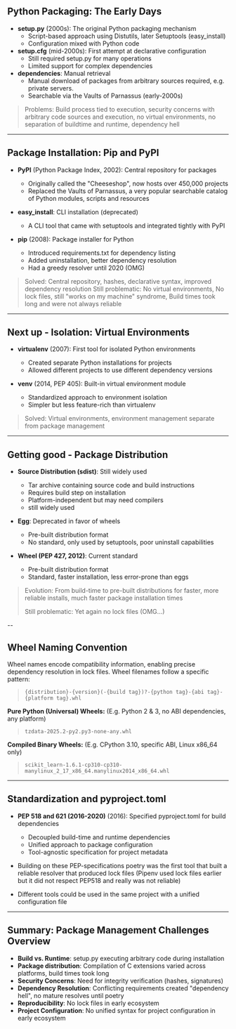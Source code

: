 <!-- Slide 1: Setup.py Era -->
## Python Packaging: The Early Days

* **setup.py** (2000s): The original Python packaging mechanism
  * Script-based approach using Distutils, later Setuptools (easy_install)
  * Configuration mixed with Python code
* **setup.cfg** (mid-2000s): First attempt at declarative configuration
  * Still required setup.py for many operations
  * Limited support for complex dependencies
* **dependencies**: Manual retrieval
  * Manual download of packages from arbitrary sources required, e.g. private servers.
  * Searchable via the Vaults of Parnassus (early-2000s)

> Problems: Build process tied to execution, security concerns with arbitrary code sources and execution, no virtual environments, no separation of buildtime and runtime, dependency hell

---

<!-- Slide 2: Pip and PyPI -->
## Package Installation: Pip and PyPI

* **PyPI** (Python Package Index, 2002): Central repository for packages
  * Originally called the "Cheeseshop", now hosts over 450,000 projects
  * Replaced the Vaults of Parnassus, a very popular searchable catalog of Python modules, scripts and resources

* **easy_install**: CLI installation (deprecated)
  * A CLI tool that came with setuptools and integrated tightly with PyPI

* **pip** (2008): Package installer for Python
  * Introduced requirements.txt for dependency listing
  * Added uninstallation, better dependency resolution
  * Had a greedy resolver until 2020 (OMG)

> Solved: Central repository, hashes, declarative syntax, improved dependency resolution
> Still problematic: No virtual environments, No lock files, still "works on my machine" syndrome, Build times took long and were not always reliable

---

<!-- Slide 3: Virtual Environments -->
## Next up - Isolation: Virtual Environments

* **virtualenv** (2007): First tool for isolated Python environments
  * Created separate Python installations for projects
  * Allowed different projects to use different dependency versions

* **venv** (2014, PEP 405): Built-in virtual environment module
  * Standardized approach to environment isolation
  * Simpler but less feature-rich than virtualenv

> Solved: Virtual environments, environment management separate from package management

---

<!-- Slide 4: Distribution Formats -->
## Getting good - Package Distribution

* **Source Distribution (sdist)**: Still widely used
  * Tar archive containing source code and build instructions
  * Requires build step on installation
  * Platform-independent but may need compilers
  * still widely used

* **Egg**: Deprecated in favor of wheels
  * Pre-built distribution format
  * No standard, only used by setuptools, poor uninstall capabilities

* **Wheel (PEP 427, 2012)**: Current standard
  * Pre-built distribution format
  * Standard, faster installation, less error-prone than eggs

> Evolution: From build-time to pre-built distributions for faster, more reliable installs, much faster package installation times
>
> Still problematic: Yet again no lock files (OMG...)

--

<!-- Slide 5: Wheel Naming Convention -->
## Wheel Naming Convention

Wheel names encode compatibility information, enabling precise dependency resolution in lock files.
Wheel filenames follow a specific pattern:

> `{distribution}-{version}(-{build tag})?-{python tag}-{abi tag}-{platform tag}.whl`

**Pure Python (Universal) Wheels:** (E.g. Python 2 & 3, no ABI dependencies, any platform)

> `tzdata-2025.2-py2.py3-none-any.whl`

**Compiled Binary Wheels:** (E.g. CPython 3.10, specific ABI, Linux x86_64 only)

> `scikit_learn-1.6.1-cp310-cp310-manylinux_2_17_x86_64.manylinux2014_x86_64.whl`

---

<!-- Slide 7: PEP 518 and Beyond -->
## Standardization and pyproject.toml

* **PEP 518 and 621 (2016-2020)** (2016): Specified pyproject.toml for build dependencies
  * Decoupled build-time and runtime dependencies
  * Unified approach to package configuration
  * Tool-agnostic specification for project metadata

* Building on these PEP-specifications poetry was the first tool that built a reliable resolver that produced lock files (Pipenv used lock files earlier but it did not respect PEP518 and really was not reliable)
* Different tools could be used in the same project with a unified configuration file

---

<!-- Slide 8: Core Challenges -->
## Summary: Package Management Challenges Overview

* **Build vs. Runtime**: setup.py executing arbitrary code during installation
* **Package distribution**: Compilation of C extensions varied across platforms, build times took long
* **Security Concerns**: Need for integrity verification (hashes, signatures)
* **Dependency Resolution**: Conflicting requirements created "dependency hell", no mature resolves until poetry
* **Reproducibility**: No lock files in early ecosystem
* **Project Configuration**: No unified syntax for project configuration in early ecosystem
